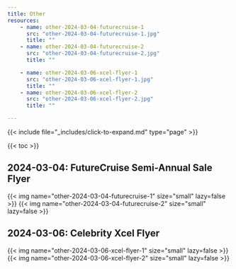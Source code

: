 ```yaml
---
title: Other
resources:
    - name: other-2024-03-04-futurecruise-1
      src: "other-2024-03-04-futurecruise-1.jpg"
      title: ""
    - name: other-2024-03-04-futurecruise-2
      src: "other-2024-03-04-futurecruise-2.jpg"
      title: ""

    - name: other-2024-03-06-xcel-flyer-1
      src: "other-2024-03-06-xcel-flyer-1.jpg"
      title: ""
    - name: other-2024-03-06-xcel-flyer-2
      src: "other-2024-03-06-xcel-flyer-2.jpg"
      title: ""

---
```


{{< include file="_includes/click-to-expand.md" type="page" >}}

{{< toc >}}

## 2024-03-04: FutureCruise Semi-Annual Sale Flyer

{{< img name="other-2024-03-04-futurecruise-1" size="small" lazy=false >}}
{{< img name="other-2024-03-04-futurecruise-2" size="small" lazy=false >}}

## 2024-03-06: Celebrity Xcel Flyer

{{< img name="other-2024-03-06-xcel-flyer-1" size="small" lazy=false >}}
{{< img name="other-2024-03-06-xcel-flyer-2" size="small" lazy=false >}}
